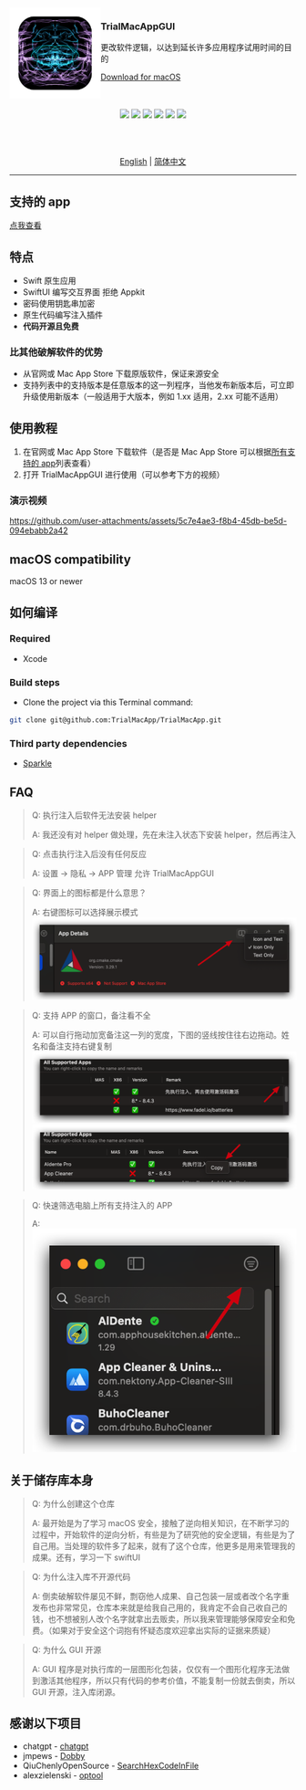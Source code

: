 <img src="./TrialMacAppGUI/Assets.xcassets/AppIcon.appiconset/icon_1024X1024 1.png" width="160" alt="App icon" align="left"/>

<div>
<h3>TrialMacAppGUI</h3>
<p>更改软件逻辑，以达到延长许多应用程序试用时间的目的</p>
<a href="https://github.com/TrialMacApp/TrialMacApp/releases/latest">Download for macOS</a>
</div>

<br/>
<br/>

<div align="center">

![](https://img.shields.io/github/downloads/TrialMacApp/TrialMacApp/total.svg?style=flat)
![](https://img.shields.io/github/release-pre/TrialMacApp/TrialMacApp.svg?style=flat)
![](https://img.shields.io/badge/platform-macOS-blue.svg?style=flat)
![](https://img.shields.io/github/license/TrialMacApp/TrialMacApp)
![](https://img.shields.io/github/stars/TrialMacApp/TrialMacApp)
![](https://img.shields.io/github/forks/TrialMacApp/TrialMacApp)

<br/>
<br/>

<a href="readme.md">English</a> | <a href="readme_zh-Hans.md">简体中文</a>

</div>

<hr>

## 支持的 app

<a href="app.md">点我查看</a>

## 特点

- Swift 原生应用
- SwiftUI 编写交互界面 拒绝 Appkit
- 密码使用钥匙串加密
- 原生代码编写注入插件
- **代码开源且免费**

### 比其他破解软件的优势

- 从官网或 Mac App Store 下载原版软件，保证来源安全
- 支持列表中的支持版本是任意版本的这一列程序，当他发布新版本后，可立即升级使用新版本（一般适用于大版本，例如 1.xx 适用，2.xx 可能不适用）

## 使用教程

1. 在官网或 Mac App Store 下载软件（是否是 Mac App Store 可以根据<a href="app.md">所有支持的 app</a>列表查看）
2. 打开 TrialMacAppGUI 进行使用（可以参考下方的视频）

### 演示视频

https://github.com/user-attachments/assets/5c7e4ae3-f8b4-45db-be5d-094ebabb2a42

## macOS compatibility

macOS 13 or newer

## 如何编译

### Required

- Xcode

### Build steps

- Clone the project via this Terminal command:

```sh
git clone git@github.com:TrialMacApp/TrialMacApp.git
```

### Third party dependencies

- [Sparkle](https://github.com/sparkle-project/Sparkle)

## FAQ

> Q: 执行注入后软件无法安装 helper
>
> A: 我还没有对 helper 做处理，先在未注入状态下安装 helper，然后再注入

> Q: 点击执行注入后没有任何反应
>
> A: 设置 -> 隐私 -> APP 管理 允许 TrialMacAppGUI

> Q: 界面上的图标都是什么意思？
>
> A: 右键图标可以选择展示模式
> ![](images/1.png)

> Q: 支持 APP 的窗口，备注看不全
>
> A: 可以自行拖动加宽备注这一列的宽度，下图的竖线按住往右边拖动。姓名和备注支持右键复制
> ![](images/2.png) ![](images/3.png)

> Q: 快速筛选电脑上所有支持注入的 APP
>
> A: ![](images/4.png)

## 关于储存库本身

> Q: 为什么创建这个仓库
>
> A: 最开始是为了学习 macOS 安全，接触了逆向相关知识，在不断学习的过程中，开始软件的逆向分析，有些是为了研究他的安全逻辑，有些是为了自己用。当处理的软件多了起来，就有了这个仓库，他更多是用来管理我的成果。还有，学习一下 swiftUI

> Q: 为什么注入库不开源代码
>
> A: 倒卖破解软件屡见不鲜，剽窃他人成果、自己包装一层或者改个名字重发布也非常常见，仓库本来就是给我自己用的，我肯定不会自己收自己的钱，也不想被别人改个名字就拿出去贩卖，所以我来管理能够保障安全和免费。（如果对于安全这个词抱有怀疑态度欢迎拿出实际的证据来质疑）

> Q: 为什么 GUI 开源
>
> A: GUI 程序是对执行库的一层图形化包装，仅仅有一个图形化程序无法做到激活其他程序，所以只有代码的参考价值，不能复制一份就去倒卖，所以 GUI 开源，注入库闭源。

## 感谢以下项目

- chatgpt - [chatgpt](https://chatgpt.com)
- jmpews - [Dobby](https://github.com/jmpews/Dobby)
- QiuChenlyOpenSource - [SearchHexCodeInFile](https://github.com/QiuChenlyOpenSource/SearchHexCodeInFile)
- alexzielenski - [optool](https://github.com/alexzielenski/optool)
